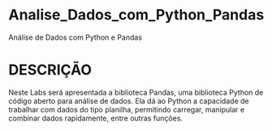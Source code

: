 # Analise_Dados_com_Python_Pandas
Análise de Dados com Python e Pandas

<h1>DESCRIÇÃO</h2>

Neste Labs será apresentada a biblioteca Pandas, uma biblioteca Python de código aberto para análise de dados. Ela dá ao Python a capacidade de trabalhar com dados do tipo planilha, permitindo carregar, manipular e combinar dados rapidamente, entre outras funções.
